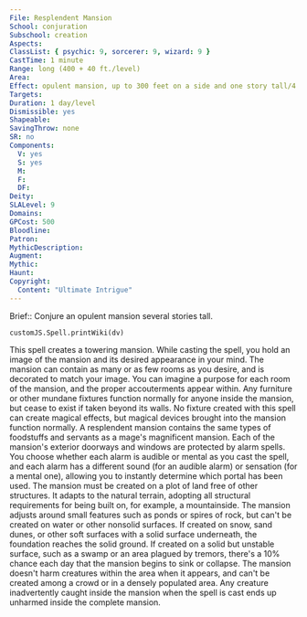 ```yaml
---
File: Resplendent Mansion
School: conjuration
Subschool: creation
Aspects: 
ClassList: { psychic: 9, sorcerer: 9, wizard: 9 }
CastTime: 1 minute
Range: long (400 + 40 ft./level)
Area: 
Effect: opulent mansion, up to 300 feet on a side and one story tall/4 levels
Targets: 
Duration: 1 day/level
Dismissible: yes
Shapeable: 
SavingThrow: none
SR: no
Components:
  V: yes
  S: yes
  M: 
  F: 
  DF: 
Deity: 
SLALevel: 9
Domains: 
GPCost: 500
Bloodline: 
Patron: 
MythicDescription: 
Augment: 
Mythic: 
Haunt: 
Copyright:
  Content: "Ultimate Intrigue"
---
```

Brief:: Conjure an opulent mansion several stories tall.

```dataviewjs
customJS.Spell.printWiki(dv)
```

This spell creates a towering mansion. While casting the spell, you hold an image of the mansion and its desired appearance in your mind. The mansion can contain as many or as few rooms as you desire, and is decorated to match your image. You can imagine a purpose for each room of the mansion, and the proper accouterments appear within. Any furniture or other mundane fixtures function normally for anyone inside the mansion, but cease to exist if taken beyond its walls. No fixture created with this spell can create magical effects, but magical devices brought into the mansion function normally.  A resplendent mansion contains the same types of foodstuffs and servants as a mage's magnificent mansion.  Each of the mansion's exterior doorways and windows are protected by alarm spells. You choose whether each alarm is audible or mental as you cast the spell, and each alarm has a different sound (for an audible alarm) or sensation (for a mental one), allowing you to instantly determine which portal has been used.  The mansion must be created on a plot of land free of other structures. It adapts to the natural terrain, adopting all structural requirements for being built on, for example, a mountainside. The mansion adjusts around small features such as ponds or spires of rock, but can't be created on water or other nonsolid surfaces. If created on snow, sand dunes, or other soft surfaces with a solid surface underneath, the foundation reaches the solid ground. If created on a solid but unstable surface, such as a swamp or an area plagued by tremors, there's a 10% chance each day that the mansion begins to sink or collapse.  The mansion doesn't harm creatures within the area when it appears, and can't be created among a crowd or in a densely populated area. Any creature inadvertently caught inside the mansion when the spell is cast ends up unharmed inside the complete mansion.
